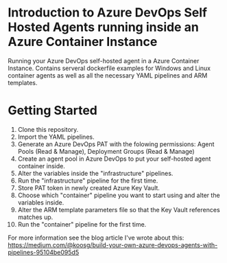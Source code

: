 # Introduction to Azure DevOps Self Hosted Agents running inside an Azure Container Instance
Running your Azure DevOps self-hosted agent in a Azure Container Instance. Contains serveral dockerfile examples for Windows and Linux container agents as well as all the necessary YAML pipelines and ARM templates.

# Getting Started
1.	Clone this repository.
2.	Import the YAML pipelines.
3.  Generate an Azure DevOps PAT with the folowing permissions: Agent Pools (Read & Manage), Deployment Groups (Read & Manage)
4.  Create an agent pool in Azure DevOps to put your self-hosted agent container inside.	
5.  Alter the variables inside the "infrastructure" pipelines.
6.  Run the "infrastructure" pipeline for the first time.
7.  Store PAT token in newly created Azure Key Vault.
8.  Choose which "container" pipeline you want to start using and alter the variables inside.
9.  Alter the ARM template parameters file so that the Key Vault references matches up. 
10. Run the "container" pipeline for the first time.

For more information see the blog article I've wrote about this:
https://medium.com/@koosg/build-your-own-azure-devops-agents-with-pipelines-95104be095d5
